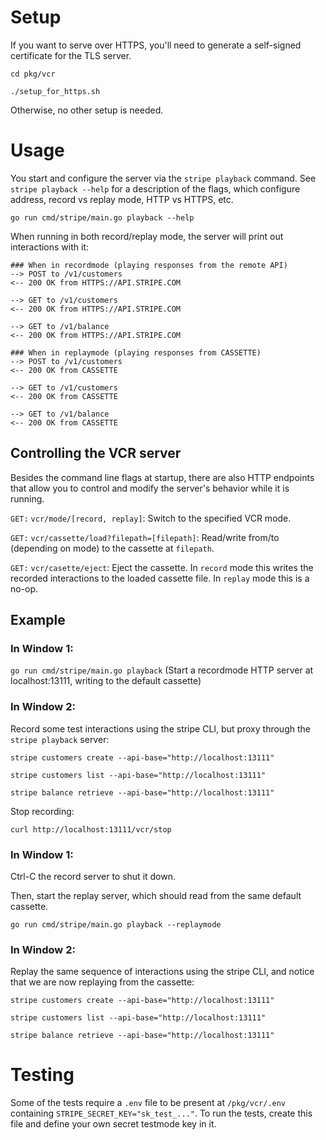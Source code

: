 # Setup
If you want to serve over HTTPS, you'll need to generate a self-signed certificate for the TLS server.

`cd pkg/vcr`

`./setup_for_https.sh`

Otherwise, no other setup is needed.

# Usage

You start and configure the server via the `stripe playback` command. See `stripe playback --help` for a description of the flags, which configure address, record vs replay mode, HTTP vs HTTPS, etc.

`go run cmd/stripe/main.go playback --help`

When running in both record/replay mode, the server will print out interactions with it:

```
### When in recordmode (playing responses from the remote API)
--> POST to /v1/customers
<-- 200 OK from HTTPS://API.STRIPE.COM

--> GET to /v1/customers
<-- 200 OK from HTTPS://API.STRIPE.COM

--> GET to /v1/balance
<-- 200 OK from HTTPS://API.STRIPE.COM

```
```
### When in replaymode (playing responses from CASSETTE)
--> POST to /v1/customers
<-- 200 OK from CASSETTE

--> GET to /v1/customers
<-- 200 OK from CASSETTE

--> GET to /v1/balance
<-- 200 OK from CASSETTE
```

## Controlling the VCR server
Besides the command line flags at startup, there are also HTTP endpoints that allow you to control and modify the server's behavior while it is running.

`GET:` `vcr/mode/[record, replay]`: Switch to the specified VCR mode.

`GET:` `vcr/cassette/load?filepath=[filepath]`: Read/write from/to (depending on mode) to the cassette at `filepath`.

`GET:` `vcr/casette/eject`: Eject the cassette. In `record` mode this writes the recorded interactions to the loaded cassette file. In `replay` mode this is a no-op.


## Example
### In Window 1:

`go run cmd/stripe/main.go playback`
(Start a recordmode HTTP server at localhost:13111, writing to the default cassette)

### In Window 2:

Record some test interactions using the stripe CLI, but proxy through the `stripe playback` server:

`stripe customers create --api-base="http://localhost:13111"`

`stripe customers list --api-base="http://localhost:13111"`

`stripe balance retrieve --api-base="http://localhost:13111"`

Stop recording:

`curl http://localhost:13111/vcr/stop`

### In Window 1:
Ctrl-C the record server to shut it down.

Then, start the replay server, which should read from the same default cassette.

`go run cmd/stripe/main.go playback --replaymode`

### In Window 2:

Replay the same sequence of interactions using the stripe CLI, and notice that we are now replaying from the cassette:

`stripe customers create --api-base="http://localhost:13111"`

`stripe customers list --api-base="http://localhost:13111"`

`stripe balance retrieve --api-base="http://localhost:13111"`



# Testing
Some of the tests require a `.env` file to be present at `/pkg/vcr/.env` containing
`STRIPE_SECRET_KEY="sk_test_..."`. To run the tests, create this file and define your own secret testmode key in it.
